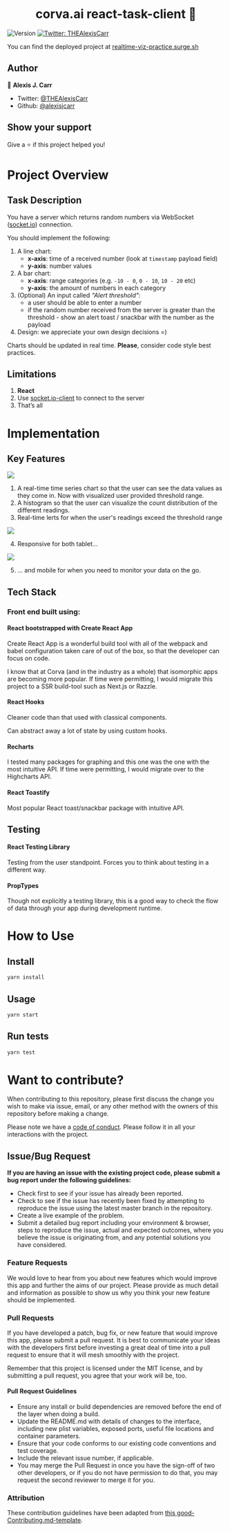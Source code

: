 <h1 align="center">corva.ai react-task-client 👋</h1>
<p>
  <img alt="Version" src="https://img.shields.io/badge/version-0.1.0-blue.svg?cacheSeconds=2592000" />
  <a href="https://twitter.com/THEAlexisCarr">
    <img alt="Twitter: THEAlexisCarr" src="https://img.shields.io/twitter/follow/THEAlexisCarr.svg?style=social" target="_blank" />
  </a>
</p>

You can find the deployed project at [realtime-viz-practice.surge.sh](http://realtime-viz-practice.surge.sh)

## Author

👤 **Alexis J. Carr**

- Twitter: [@THEAlexisCarr](https://twitter.com/THEAlexisCarr)
- Github: [@alexisjcarr](https://github.com/alexisjcarr)

## Show your support

Give a ⭐️ if this project helped you!

# Project Overview

## Task Description

You have a server which returns random numbers via WebSocket ([socket.io](https://socket.io)) connection.

You should implement the following:

1. A line chart:
   - **x-axis**: time of a received number (look at `timestamp` payload field)
   - **y-axis**: number values
2. A bar chart:
   - **x-axis**: range categories (e.g. `-10 - 0`, `0 - 10`, `10 - 20` etc)
   - **y-axis**: the amount of numbers in each category
3. (Optional) An input called _"Alert threshold"_:
   - a user should be able to enter a number
   - if the random number received from the server is greater than the threshold - show an alert toast / snackbar with the number as the payload
4. Design: we appreciate your own design decisions =)

Charts should be updated in real time. **Please**, consider code style best practices.

## Limitations

1. **React**
2. Use [socket.io-client](https://socket.io/docs/client-api) to connect to the server
3. That’s all

# Implementation

## Key Features

![](demo.gif)

1. A real-time time series chart so that the user can see the data values as they come in. Now with visualized user provided threshold range.
2. A histogram so that the user can visualize the count distribution of the different readings.
3. Real-time lerts for when the user's readings exceed the threshold range

![](ipad.png)

4. Responsive for both tablet...

![](iphone.png)

5.  ... and mobile for when you need to monitor your data on the go.

## Tech Stack

### Front end built using:

#### React bootstrapped with Create React App

Create React App is a wonderful build tool with all of the webpack and babel configuration taken care of out of the box, so that the developer can focus on code.

I know that at Corva (and in the industry as a whole) that isomorphic apps are becoming more popular. If time were permitting, I would migrate this project to a SSR build-tool such as Next.js or Razzle.

#### React Hooks

Cleaner code than that used with classical components.

Can abstract away a lot of state by using custom hooks.

#### Recharts

I tested many packages for graphing and this one was the one with the most intuitive API. If time were permitting, I would migrate over to the Highcharts API.

#### React Toastify

Most popular React toast/snackbar package with intuitive API.

## Testing

#### React Testing Library

Testing from the user standpoint. Forces you to think about testing in a different way.

#### PropTypes

Though not explicitly a testing library, this is a good way to check the flow of data through your app during development runtime.

# How to Use

## Install

```sh
yarn install
```

## Usage

```sh
yarn start
```

## Run tests

```sh
yarn test
```

# Want to contribute?

When contributing to this repository, please first discuss the change you wish to make via issue, email, or any other method with the owners of this repository before making a change.

Please note we have a [code of conduct](./CODE_OF_CONDUCT.md). Please follow it in all your interactions with the project.

## Issue/Bug Request

**If you are having an issue with the existing project code, please submit a bug report under the following guidelines:**

- Check first to see if your issue has already been reported.
- Check to see if the issue has recently been fixed by attempting to reproduce the issue using the latest master branch in the repository.
- Create a live example of the problem.
- Submit a detailed bug report including your environment & browser, steps to reproduce the issue, actual and expected outcomes, where you believe the issue is originating from, and any potential solutions you have considered.

### Feature Requests

We would love to hear from you about new features which would improve this app and further the aims of our project. Please provide as much detail and information as possible to show us why you think your new feature should be implemented.

### Pull Requests

If you have developed a patch, bug fix, or new feature that would improve this app, please submit a pull request. It is best to communicate your ideas with the developers first before investing a great deal of time into a pull request to ensure that it will mesh smoothly with the project.

Remember that this project is licensed under the MIT license, and by submitting a pull request, you agree that your work will be, too.

#### Pull Request Guidelines

- Ensure any install or build dependencies are removed before the end of the layer when doing a build.
- Update the README.md with details of changes to the interface, including new plist variables, exposed ports, useful file locations and container parameters.
- Ensure that your code conforms to our existing code conventions and test coverage.
- Include the relevant issue number, if applicable.
- You may merge the Pull Request in once you have the sign-off of two other developers, or if you do not have permission to do that, you may request the second reviewer to merge it for you.

### Attribution

These contribution guidelines have been adapted from [this good-Contributing.md-template](https://gist.github.com/PurpleBooth/b24679402957c63ec426).
